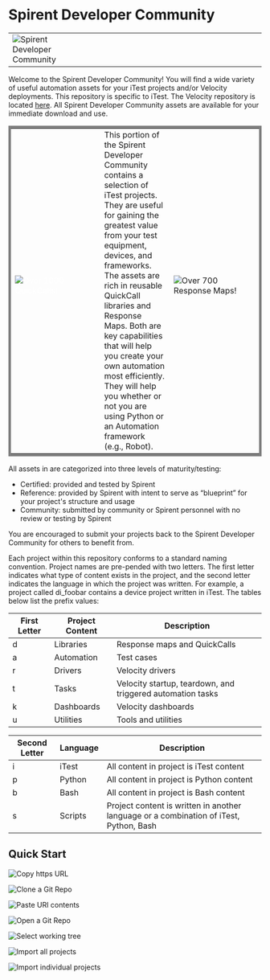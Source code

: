 # Spirent Developer Community
 <table>
  <tr>
     <td><img src="images/Developer_Community_Icon.png" alt="Spirent Developer Community"></td> 
   <td style="font-size:x-large">&emsp;&emsp;&emsp;&emsp;&emsp;&emsp;&emsp;&emsp;&emsp;&emsp;&emsp;&emsp;&emsp;&emsp;&emsp;&emsp;&emsp;&emsp;&emsp;&emsp;&emsp;&emsp;&emsp;&emsp;&emsp;&emsp;&emsp;&emsp;&emsp;&emsp;&emsp;&emsp;&emsp;&emsp;&emsp;&emsp;&emsp;&emsp;&emsp;&emsp;</td>
    <td><img src="images/itest-color-small.png" alt="iTest Logo"</td>
  </tr>
</table>

Welcome to the Spirent Developer Community! You will find a wide variety of useful automation assets for your iTest projects and/or Velocity deployments.  This repository is specific to iTest.  The Velocity repository is located [here](https://github.com/Spirent/Velocity-assets).  All Spirent Developer Community assets are available for your immediate download and use. 

 <table style="width:100%; border: 5px solid gray;">
  <tr>
     <td style="color:white"><img src="images/Speedometer-QuickCalls.png" alt="Over 1000 QuickCalls!">&emsp;&emsp;&emsp;&emsp;&emsp;&emsp;&emsp;&emsp;&emsp;&emsp;</td> 
    <td style="border: 0px solid black;">This portion of the Spirent Developer Community contains a selection of iTest projects. They are useful for gaining the greatest value from your test equipment, devices, and frameworks. The assets are rich in reusable QuickCall libraries and Response Maps.  Both are key capabilities that will help you create your own automation most efficiently.  They will help you whether or not you are using Python or an Automation framework (e.g., Robot).</td>
    <td><img src="images/Speedometer-ResponseMaps.png" alt="Over 700 Response Maps!">&emsp;&emsp;&emsp;&emsp;&emsp;&emsp;&emsp;&emsp;&emsp;&emsp;</td>
  </tr>
</table>

All assets in are categorized into three levels of maturity/testing:
- Certified:  provided and tested by Spirent
- Reference:  provided by Spirent with intent to serve as “blueprint” for your project's structure and usage
- Community:  submitted by community or Spirent personnel with no review or testing by Spirent       

You are encouraged to submit your projects back to the Spirent Developer Community for others to benefit from.

Each project within this repository conforms to a standard naming convention. Project names are pre-pended with two letters. The first letter indicates what type of content exists in the project, and the second letter indicates the language in which the project was written. For example, a project called di_foobar contains a device project written in iTest. The tables below list the prefix values:

|First Letter|Project Content|Description|
| -------- |-------------| -------------| 
|d|Libraries|Response maps and QuickCalls|
|a|Automation|Test cases|
|r|Drivers|Velocity drivers|
|t|Tasks|Velocity startup, teardown, and triggered automation tasks|
|k|Dashboards|Velocity dashboards|
|u|Utilities|Tools and utilities|

|Second Letter|Language|Description|
| -------- |-------------| -------------|
|i|iTest|All content in project is iTest content|
|p|Python|All content in project is Python content|
|b|Bash|All content in project is Bash content|
|s|Scripts|Project content is written in another language or a combination of iTest, Python, Bash|

## Quick Start
 
![Copy https URL](images/copy.url.to.clipboard.png)

![Clone a Git Repo](images/clone.the.repository.png)

![Paste URI contents](images/paste.uri.contents.png)

![Open a Git Repo](images/open.git.repositories.png)

![Select working tree](images/select.entire.working.tree.png)

![Import all projects](images/import.all.projects.png)

![Import individual projects](images/or.just.certain.projects.png)
